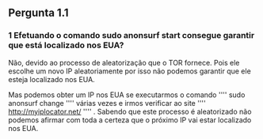 

## Pergunta 1.1

### 1 Efetuando o comando sudo anonsurf start consegue garantir que está localizado nos EUA?

Não, devido ao processo de aleatorização que o TOR fornece. Pois ele escolhe um novo IP aleatoriamente por isso não podemos garantir que ele esteja localizado nos EUA.

Mas podemos obter um IP nos EUA se executarmos o comando '''' sudo anonsurf change '''' várias vezes e irmos verificar ao site '''' http://myiplocator.net/ '''' . Sabendo que este processo é aleatorizado não podemos afirmar com toda a certeza que o próximo IP vai estar localizado nos EUA.
